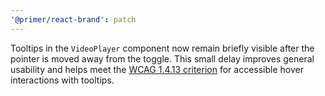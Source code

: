 ```yaml
---
'@primer/react-brand': patch
---
```


Tooltips in the `VideoPlayer` component now remain briefly visible after the pointer is moved away from the toggle. This small delay improves general usability and helps meet the [WCAG 1.4.13 criterion](https://www.w3.org/TR/WCAG22/#content-on-hover-or-focus) for accessible hover interactions with tooltips.
